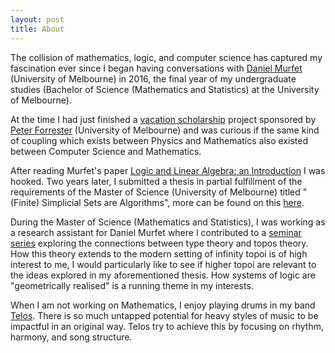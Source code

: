 ```yaml
---
layout: post
title: About
---
```


The collision of mathematics, logic, and computer science has captured my fascination ever since I began having conversations with <a href = "http://www.therisingsea.org/">Daniel Murfet</a> (University of Melbourne) in 2016, the final year of my undergraduate studies (Bachelor of Science (Mathematics and Statistics) at the University of Melbourne).

At the time I had just finished a <a href = "https://ms.unimelb.edu.au/engage/vacation-scholarships">vacation scholarship</a> project sponsored by <a href = "https://researchers.ms.unimelb.edu.au/~pjforr@unimelb/">Peter Forrester</a> (University of Melbourne) and was curious if the same kind of coupling which exists between Physics and Mathematics also existed between Computer Science and Mathematics.

After reading Murfet's paper <a href = "https://arxiv.org/abs/1407.2650">Logic and Linear Algebra: an Introduction</a> I was hooked. Two years later, I submitted a thesis in partial fulfillment of the requirements of the Master of Science (University of Melbourne) titled "(Finite) Simplicial Sets are Algorithms", more can be found on this <a href = "https://williamtroiani.github.io/2019/06/01/Will-Troiani-Finite-Simplicial-Sets.html">here</a>.

During the Master of Science (Mathematics and Statistics), I was working as a research assistant for Daniel Murfet where I contributed to a <a href = "http://www.therisingsea.org/post/seminar-ch/">seminar series</a> exploring the connections between type theory and topos theory. How this theory extends to the modern setting of infinity topoi is of high interest to me, I would particularly like to see if higher topoi are relevant to the ideas explored in my aforementioned thesis. How systems of logic are "geometrically realised" is a running theme in my interests.

When I am not working on Mathematics, I enjoy playing drums in my band <a href = "https://www.youtube.com/watch?v=43HZqzlBEGQ">Telos</a>. There is so much untapped potential for heavy styles of music to be impactful in an original way. Telos try to achieve this by focusing on rhythm, harmony, and song structure.

